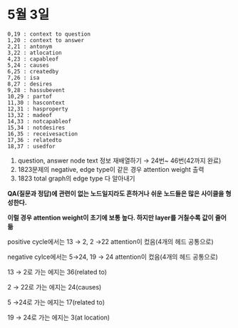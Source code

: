 # 5월 3일

```
0,19 : context to question
1,20 : context to answer
2,21 : antonym
3,22 : atlocation
4,23 : capableof
5,24 : causes
6,25 : createdby
7,26 : isa
8,27 : desires
9,28 : hassubevent
10,29 : partof
11,30 : hascontext
12,31 : hasproperty
13,32 : madeof
14,33 : notcapableof
15,34 : notdesires
16,35 : receivesaction
17,36 : relatedto
18,37 : usedfor
```

1. question, answer node text 정보 재배열하기 → 24번~ 46번(42까지 완료)
2. 1823문제의 negative, edge type이 같은 경우 attention weight 출력
3. 1823 total graph의 edge type 다 알아내기

**QA(질문과 정답)에 관련이 없는 노드일지라도 흔하거나 쉬운 노드들은 많은 사이클을 형성한다.**

**이럴 경우 attention weight이 초기에 보통 높다. 하지만 layer를 거칠수록 값이 줄어듦**

positive cycle에서는 13 → 2, 2 →22 attention이 컸음(4개의 헤드 공통으로)

negative cylce에서는 5→24, 19 → 24 attention이 컸음(4개의 헤드 공통으로)

13 → 2로 가는 에지는 36(related to)

2 → 22로 가는 에지는 24(causes)

5 →24로 가는 에지는 17(related to)

19 → 24로 가는 에지는  3(at location)